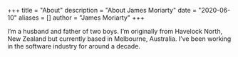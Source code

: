 +++
title = "About"
description = "About James Moriarty"
date = "2020-06-10"
aliases = []
author = "James Moriarty"
+++

I’m a husband and father of two boys. I’m originally from Havelock North, New Zealand but currently based in Melbourne, Australia. I’ve been working in the software industry for around a decade.

<style>
  .clearfix {
    overflow: auto;
  }

  .Feed .Media img{
    margin:1% 1%;
    width:23%;
    float:left
  }
</style>

<div id="root" class="clearfix" ></div>
<script type="text/javascript" src="//www.jamesmoriarty.xyz/react-instagram-authless-feed/static/js/main.7bf43dc1.js"></script>
